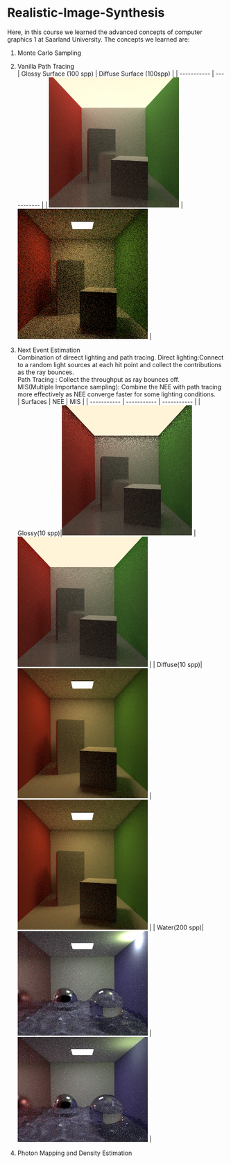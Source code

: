 # Realistic-Image-Synthesis
Here, in this course we learned the advanced concepts of computer graphics 1 at Saarland University. The concepts we learned are:<br/>
1. Monte Carlo Sampling <br/>
2. Vanilla Path Tracing <br/>
| Glossy Surface (100 spp)     | Diffuse Surface (100spp) |
| ----------- | ----------- |
| <img src="imgs/PT/cornell_box_glossy_100.png" width="300"/>      | <img src="imgs/PT/cornell_box_100.png" width="300"/>       |
3. Next Event Estimation <br/>
Combination of direect lighting and path tracing.
Direct lighting:Connect to a random light sources at each hit point and collect the contributions as the ray bounces.<br/> 
Path Tracing : Collect the throughput as ray bounces off. <br/>
MIS(Multiple Importance sampling): Combine the NEE with path tracing more effectively as NEE converge faster for some lighting conditions.<br/>
| Surfaces | NEE     | MIS |
| ----------- | ----------- | ----------- |
| Glossy(10 spp)|<img src="imgs/NEE/NEE/NEE_cornel_box_glossy_10spp.png" width="300"/>      | <img src="imgs/NEE/MIS/MIS_cornel_box_glossy_10spp.png" width="300"/>       |
| Diffuse(10 spp)|<img src="imgs/NEE/NEE/NEE_cornel_box_10spp.png" width="300"/>      | <img src="imgs/NEE/MIS/MIS_cornel_box_10spp.png" width="300"/>       |
| Water(200 spp)|<img src="imgs/NEE/NEE/NEE_cornel_box_water.png" width="300"/>      | <img src="imgs/NEE/MIS/MIS_cornel_box_water_200spp.png" width="300"/>       |

6. Photon Mapping and Density Estimation <br/>

